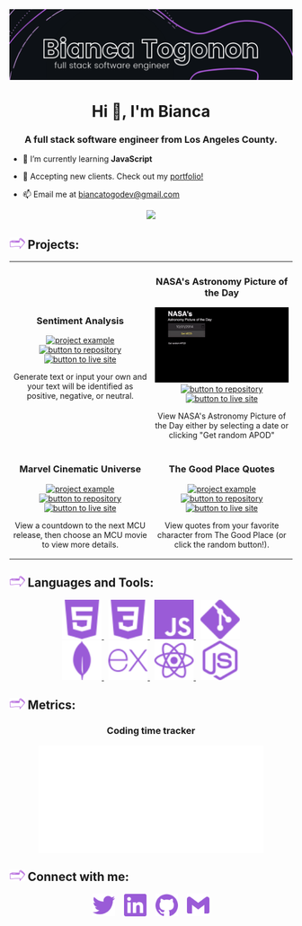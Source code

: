 <img align="center" src="https://github.com/bytesbybianca/readme-assets/blob/main/profile-images/github-banner.png?raw=true" alt="biancatogonon"/>

<h1 align="center">Hi 👋, I'm Bianca</h1>
<h3 align="center">A full stack software engineer from Los Angeles County.</h3>

- 🌱 I’m currently learning **JavaScript**

- 💼 Accepting new clients. Check out my [portfolio!](https://biancatogonon.netlify.app/)

- 📫 Email me at [biancatogodev@gmail.com](mailto:biancatogodev@gmail.com)

<div align="center">
  <img src="https://github-readme-streak-stats.herokuapp.com/?user=bytesbybianca&hide_border=true&theme=tokyonight_duo">
</div>

<h2 align="left"><img src="https://github.com/bytesbybianca/readme-assets/blob/main/profile-images/arrow.png?raw=true" alt="arrow icon" height="20px"> Projects:</h2>
<div align="center">
  <table>
      <tr>
        <td width="50%">
          <h3 align="center">Sentiment Analysis</h3>
          <p align="center">
            <a href="https://github.com/bytesbybianca/sentiment-analysis" target="_blank" rel="noreferrer"> <img src="https://github.com/bytesbybianca/readme-assets/blob/main/profile-images/sentiment-analysis.gif?raw=true" alt="project example"/> </a>
            <span> <a href="https://github.com/bytesbybianca/sentiment-analysis" target="_blank" rel="noreferrer""><img src="https://img.shields.io/badge/-repo-efefef?style=flat-square&logo=github&logoColor=9A5BD7" alt="button to repository" height ="25px"></a> <a href="https://textanalysis.netlify.app/" target="_blank" rel="noreferrer"><img src="https://img.shields.io/badge/-live%20site-9A5BD7?style=flat-square" alt="button to live site" height="25px"></a> </span>
            <p align="center">
              Generate text or input your own and your text will be identified as positive, negative, or neutral.
            </p>
          </p>
        </td>
        <td width="50%">
          <h3 align="center">NASA's Astronomy Picture of the Day</h3>
          <p align="center">
            <a href="https://github.com/bytesbybianca/nasa-apod" target="_blank" rel="noreferrer"> <img src="https://github.com/bytesbybianca/readme-assets/blob/main/profile-images/nasa.gif?raw=true" alt="project example"/> </a>
            <span> <a href="https://github.com/bytesbybianca/nasa-apod" target="_blank" rel="noreferrer""><img src="https://img.shields.io/badge/-repo-efefef?style=flat-square&logo=github&logoColor=9A5BD7" alt="button to repository" height ="25px"></a> <a href="https://get-nasa-apod.netlify.app/" target="_blank" rel="noreferrer"><img src="https://img.shields.io/badge/-live%20site-9A5BD7?style=flat-square" alt="button to live site" height="25px"></a> </span>
            <p align="center">
              View NASA's Astronomy Picture of the Day either by selecting a date or clicking "Get random APOD"
            </p>
          </p>
        </td>
      </tr>
      <tr>
        <td width="50%">
          <h3 align="center">Marvel Cinematic Universe</h3>
          <p align="center">
            <a href="https://github.com/bytesbybianca/mcu-carousel" target="_blank" rel="noreferrer"> <img src="https://github.com/bytesbybianca/readme-assets/blob/main/profile-images/mcu-v2.gif?raw=true" alt="project example"/> </a>
            <span> <a href="https://github.com/bytesbybianca/mcu-carousel" target="_blank" rel="noreferrer""><img src="https://img.shields.io/badge/-repo-efefef?style=flat-square&logo=github&logoColor=9A5BD7" alt="button to repository" height ="25px"></a> <a href="https://mcudb.netlify.app/" target="_blank" rel="noreferrer"><img src="https://img.shields.io/badge/-live%20site-9A5BD7?style=flat-square" alt="button to live site" height="25px"></a></span>
            <p align="center">
              View a countdown to the next MCU release, then choose an MCU movie to view more details.
            </p>
          </p>
        </td>
        <td width="50%">
          <h3 align="center">The Good Place Quotes</h3>
          <p align="center">
            <a href="https://github.com/bytesbybianca/good-place-quotes" target="_blank" rel="noreferrer"> <img src="https://github.com/bytesbybianca/readme-assets/blob/main/profile-images/good-place.gif?raw=true" alt="project example"/> </a>
            <span> <a href="https://github.com/bytesbybianca/good-place-quotes" target="_blank" rel="noreferrer""><img src="https://img.shields.io/badge/-repo-efefef?style=flat-square&logo=github&logoColor=9A5BD7" alt="button to repository" height ="25px"></a> <a href="https://thegoodplace.netlify.app/" target="_blank" rel="noreferrer"><img src="https://img.shields.io/badge/-live%20site-9A5BD7?style=flat-square" alt="button to live site" height="25px"></a> </span>
            <p align="center">
              View quotes from your favorite character from The Good Place (or click the random button!).
            </p>
          </p>
        </td>
      </tr>
  </table>
</div>

<h2 align="left"><img src="https://github.com/bytesbybianca/readme-assets/blob/main/profile-images/arrow.png?raw=true" alt="arrow icon" height="20px"> Languages and Tools:</h2>
<p align="center">
    <a href="https://www.w3.org/html/" target="_blank" rel="noreferrer">
        <img src="https://github.com/bytesbybianca/readme-assets/blob/main/profile-images/html5.svg" alt="html5" height="70"/>
    </a>&nbsp;
    <a href="https://www.w3schools.com/css/" target="_blank" rel="noreferrer">
      <img src="https://github.com/bytesbybianca/readme-assets/blob/main/profile-images/css3.svg" alt="css3" height="70"/>
    </a> &nbsp;
    <a href="https://developer.mozilla.org/en-US/docs/Web/JavaScript" target="_blank" rel="noreferrer"> 
      <img src="https://github.com/bytesbybianca/readme-assets/blob/main/profile-images/js.svg" alt="javascript" height="70"/> 
    </a> &nbsp;
    <a href="https://git-scm.com/" target="_blank" rel="noreferrer"> 
      <img src="https://github.com/bytesbybianca/readme-assets/blob/main/profile-images/git.svg" alt="git" height="70"/>
    </a> <br> 
    <a href="https://www.mongodb.com/" target="_blank" rel="noreferrer"> 
      <img src="https://github.com/bytesbybianca/readme-assets/blob/main/profile-images/mongodb.svg" alt="mongodb" height="70"/> 
    </a> &nbsp;
    <a href="https://expressjs.com" target="_blank" rel="noreferrer"> 
      <img src="https://github.com/bytesbybianca/readme-assets/blob/main/profile-images/express.svg" alt="express" height="70"/> 
    </a> &nbsp;
    <a href="https://reactjs.org/" target="_blank" rel="noreferrer"> 
      <img src="https://github.com/bytesbybianca/readme-assets/blob/main/profile-images/react.svg" alt="react" height="70"/> 
    </a> &nbsp;
    <a href="https://nodejs.org" target="_blank" rel="noreferrer"> 
      <img src="https://github.com/bytesbybianca/readme-assets/blob/main/profile-images/nodejs.svg" alt="nodejs" height="70"/> 
    </a> 
  </p>

<h2 align="left"><img src="https://github.com/bytesbybianca/readme-assets/blob/main/profile-images/arrow.png?raw=true" alt="arrow icon" height="20px"> Metrics:</h2>

<div align="center">
  <h3 align="center">Coding time tracker</h3>
  <img align="center" src="metrics.plugin.wakatime.svg" alt="Metrics" width="400">
</div>

<h2 align="left"><img src="https://github.com/bytesbybianca/readme-assets/blob/main/profile-images/arrow.png?raw=true" alt="arrow icon" height="20px"> Connect with me:</h2>
<p align="center">
<a href="https://twitter.com/bytesbybianca" target="blank"><img align="center" src="https://github.com/bytesbybianca/readme-assets/blob/main/profile-images/twitter.svg" alt="bytesbybianca" height="40"/></a>&nbsp;&nbsp;&nbsp;
<a href="https://linkedin.com/in/biancatogonon" target="blank"><img align="center" src="https://github.com/bytesbybianca/readme-assets/blob/main/profile-images/linkedin.svg" alt="biancatogonon" height="40"/></a>&nbsp;&nbsp;&nbsp;
<a href="https://github.com/bytesbybianca/"><img align="center" src="https://github.com/bytesbybianca/readme-assets/blob/main/profile-images/github.svg" alt="biancatogonon" height="40"/></a>&nbsp;&nbsp;&nbsp;
<a href="mailto:biancatogodev@gmail.com"><img align="center" src="https://github.com/bytesbybianca/readme-assets/blob/main/profile-images/gmail.svg" alt="biancatogonon" height="40"/></a>
</p>
